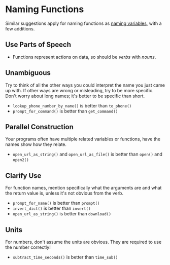 # Naming Functions

Similar suggestions apply for naming functions as [naming variables](/notes/naming-variables-basic.md), with a few additions.

## Use Parts of Speech

* Functions represent actions on data, so should be _verbs_ with _nouns_.

## Unambiguous

Try to think of all the other ways you could interpret the name you just came up with.
If other ways are wrong or misleading, try to be more specific.
Don't worry about long names;
it's better to be specific than short.

* `lookup_phone_number_by_name()` is better than `to_phone()`
* `prompt_for_command()` is better than `get_command()`

## Parallel Construction

Your programs often have multiple related variables or functions, have the names show how they relate.

* `open_url_as_string()` and `open_url_as_file()` is better than `open()` and `open2()`

## Clarify Use

For function names, mention specifically what the arguments are and what the return value is, unless it's not obvious from the verb.

* `prompt_for_name()` is better than `prompt()`
* `invert_dict()` is better than `invert()`
* `open_url_as_string()` is better than `download()`

## Units

For numbers, don't assume the units are obvious.
They are required to use the number correctly!

* `subtract_time_seconds()` is better than `time_sub()`
